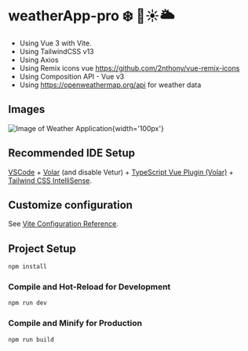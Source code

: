 # weatherApp-pro ❄️ 💨☀️🌥️

* Using Vue 3 with Vite.
* Using TailwindCSS v13
* Using Axios
* Using Remix icons vue https://github.com/2nthony/vue-remix-icons
* Using Composition API - Vue v3
* Using https://openweathermap.org/api for weather data

## Images

![Image of Weather Application](){width='100px'}

## Recommended IDE Setup

[VSCode](https://code.visualstudio.com/) + [Volar](https://marketplace.visualstudio.com/items?itemName=Vue.volar) (and disable Vetur) + [TypeScript Vue Plugin (Volar)](https://marketplace.visualstudio.com/items?itemName=Vue.vscode-typescript-vue-plugin) + [Tailwind CSS IntelliSense](https://marketplace.visualstudio.com/items?itemName=bradlc.vscode-tailwindcss).

## Customize configuration

See [Vite Configuration Reference](https://vitejs.dev/config/).

## Project Setup

```sh
npm install
```

### Compile and Hot-Reload for Development

```sh
npm run dev
```

### Compile and Minify for Production

```sh
npm run build
```
